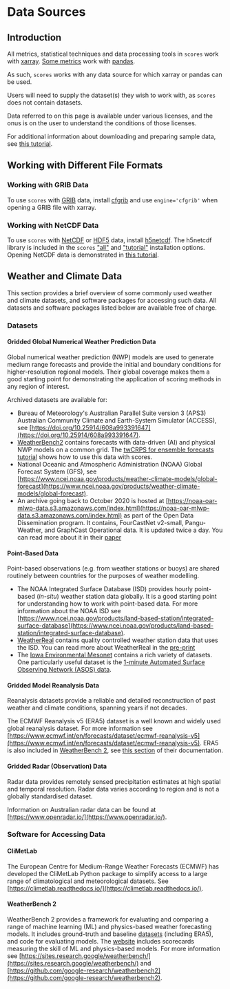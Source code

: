 # Data Sources

## Introduction

All metrics, statistical techniques and data processing tools in `scores` work with [xarray](https://xarray.dev). [Some metrics](included.md#pandas) work with [pandas](https://pandas.pydata.org/). 

As such, `scores` works with any data source for which xarray or pandas can be used.

Users will need to supply the dataset(s) they wish to work with, as `scores` does not contain datasets.

Data referred to on this page is available under various licenses, and the onus is on the user to understand the conditions of those licenses.

For additional information about downloading and preparing sample data, see [this tutorial](project:./tutorials/First_Data_Fetching.md).

## Working with Different File Formats

### Working with GRIB Data

To use `scores` with [GRIB](https://codes.wmo.int/grib2) data, install [cfgrib](https://github.com/ecmwf/cfgrib) and use `engine='cfgrib'` when opening a GRIB file with xarray.

### Working with NetCDF Data

To use `scores` with [NetCDF](https://doi.org/10.5065/D6H70CW6) or [HDF5](https://github.com/HDFGroup/hdf5) data, install [h5netcdf](https://github.com/h5netcdf/h5netcdf). The h5netcdf library is included in the `scores` ["all"](installation.md#all-dependencies-excludes-some-maintainer-only-packages) and ["tutorial"](installation.md#tutorial-dependencies) installation options. Opening NetCDF data is demonstrated in [this tutorial](project:./tutorials/First_Data_Fetching.md).

## Weather and Climate Data

This section provides a brief overview of some commonly used weather and climate datasets, and software packages for accessing such data. All datasets and software packages listed below are available free of charge.

### Datasets

#### Gridded Global Numerical Weather Prediction Data

Global numerical weather prediction (NWP) models are used to generate medium range forecasts and provide the initial and boundary conditions for higher-resolution regional models. Their global coverage makes them a good starting point for demonstrating the application of scoring methods in any region of interest.

Archived datasets are available for:

- Bureau of Meteorology's Australian Parallel Suite version 3 (APS3) Australian Community Climate and Earth-System Simulator (ACCESS), see [https://doi.org/10.25914/608a993391647](https://doi.org/10.25914/608a993391647).
- [WeatherBench2](https://weatherbench2.readthedocs.io/en/latest/data-guide.html) contains forecasts with data-driven (AI) and physical NWP models on a common grid. The [twCRPS for ensemble forecasts tutorial](project:./tutorials/Threshold_Weighted_CRPS_for_Ensembles.ipynb) shows how to use this data with scores.
- National Oceanic and Atmospheric Administration (NOAA) Global Forecast System (GFS), see [https://www.ncei.noaa.gov/products/weather-climate-models/global-forecast](https://www.ncei.noaa.gov/products/weather-climate-models/global-forecast).
- An archive going back to October 2020 is hosted at [https://noaa-oar-mlwp-data.s3.amazonaws.com/index.html](https://noaa-oar-mlwp-data.s3.amazonaws.com/index.html) as part of the Open Data Dissemination program. It contains, FourCastNet v2-small, Pangu-Weather, and GraphCast Operational data. It is updated twice a day. You can read more about it in their [paper](https://doi.org/10.1175/BAMS-D-24-0057.1)

#### Point-Based Data

Point-based observations (e.g. from weather stations or buoys) are shared routinely between countries for the purposes of weather modelling.

- The NOAA Integrated Surface Database (ISD) provides hourly point-based (*in-situ*) weather station data globally. It is a good starting point for understanding how to work with point-based data. For more information about the NOAA ISD see [https://www.ncei.noaa.gov/products/land-based-station/integrated-surface-database](https://www.ncei.noaa.gov/products/land-based-station/integrated-surface-database).
- [WeatherReal](https://github.com/microsoft/WeatherReal-Benchmark) contains quality controlled weather station data that uses the ISD. You can read more about WeatherReal in the [pre-print](https://arxiv.org/abs/2409.09371)
- The [Iowa Environmental Mesonet](https://mesonet.agron.iastate.edu/) contains a rich variety of datasets. One particularly useful dataset is the [1-minute Automated Surface Observing Network (ASOS) data](https://mesonet.agron.iastate.edu/request/asos/1min.phtml).

#### Gridded Model Reanalysis Data

Reanalysis datasets provide a reliable and detailed reconstruction of past weather and climate conditions, spanning years if not decades.

The ECMWF Reanalysis v5 (ERA5) dataset is a well known and widely used global reanalysis dataset. For more information see [https://www.ecmwf.int/en/forecasts/dataset/ecmwf-reanalysis-v5](https://www.ecmwf.int/en/forecasts/dataset/ecmwf-reanalysis-v5). ERA5 is also included in [WeatherBench 2](https://sites.research.google/weatherbench/), see [this section](https://weatherbench2.readthedocs.io/en/latest/data-guide.html#era5) of their documentation.

#### Gridded Radar (Observation) Data

Radar data provides remotely sensed precipitation estimates at high spatial and temporal resolution. Radar data varies according to region and is not a globally standardised dataset. 

Information on Australian radar data can be found at [https://www.openradar.io/](https://www.openradar.io/).

### Software for Accessing Data

#### CliMetLab

The European Centre for Medium-Range Weather Forecasts (ECMWF) has developed the CliMetLab Python package to simplify access to a large range of climatological and meteorological datasets. See [https://climetlab.readthedocs.io/](https://climetlab.readthedocs.io/).

#### WeatherBench 2

WeatherBench 2 provides a framework for evaluating and comparing a range of machine learning (ML) and physics-based weather forecasting models. It includes ground-truth and baseline [datasets](https://weatherbench2.readthedocs.io/en/latest/data-guide.html) (including ERA5), and code for evaluating models. The [website](https://sites.research.google/weatherbench/) includes scorecards measuring the skill of ML and physics-based models. For more information see [https://sites.research.google/weatherbench/](https://sites.research.google/weatherbench/) and [https://github.com/google-research/weatherbench2](https://github.com/google-research/weatherbench2).



